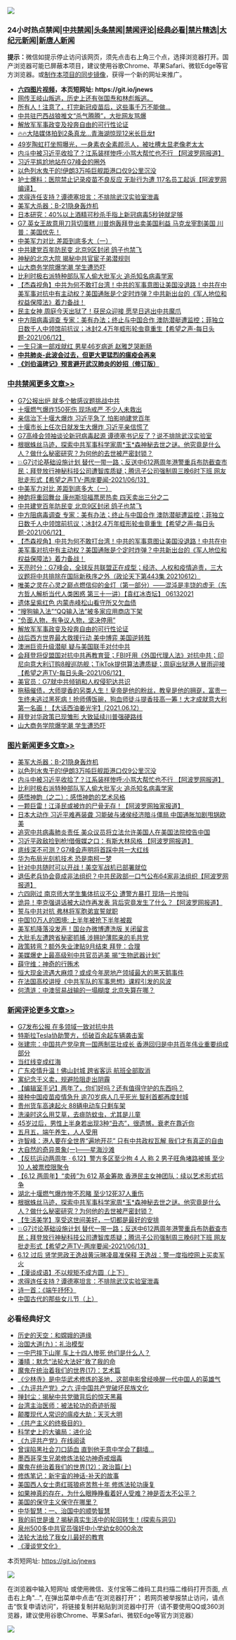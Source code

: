 ![](https://raw.githubusercontent.com/fqnews/bnews/master/64photo/fqnews-qr.jpg)

<div id="tt">
<h3>24小时热点禁闻|<a href="#%E4%B8%AD%E5%85%B1%E7%A6%81%E9%97%BB%E6%9B%B4%E5%A4%9A%E6%96%87%E7%AB%A0">中共禁闻</a>|<a href="#%E5%9B%BE%E7%89%87%E6%96%B0%E9%97%BB%E6%9B%B4%E5%A4%9A%E6%96%87%E7%AB%A0">头条禁闻</a>|<a href="#%E6%96%B0%E9%97%BB%E8%AF%84%E8%AE%BA%E6%9B%B4%E5%A4%9A%E6%96%87%E7%AB%A0">禁闻评论|<a href="#%E5%BF%85%E7%9C%8B%E7%BB%8F%E5%85%B8%E5%A5%BD%E6%96%87">经典必看|<a href="/video.md#%E7%A6%81%E7%89%87%E7%B2%BE%E9%80%89">禁片精选</a>|<a href="https://github.com/fqnews/djy/blob/master/gb/nf1351518.md#1">大纪元新闻</a>|<a href="https://github.com/fqnews/ntdtv/blob/master/gb/prog204.md#1">新唐人新闻</a></h3>
<div><b>提示：</b>微信如提示停止访问该网页，须先点击右上角三个点，选择浏览器打开。国产浏览器可能已屏蔽本项目，建议使用谷歌Chrome、苹果Safari、微软Edge等官方浏览器。或<a href="https://github.com/fqnews/bnews/blob/master/%E5%88%B6%E4%BD%9Cgit%E7%A6%81%E9%97%BB%E9%95%9C%E5%83%8F.md">制作本项目的同步镜像</a>，获得一个新的网址来推广。</div>
<ul>
<li><b><a href="http://d1.bdrive.tk/64.mp4" target="_blank">六四图片视频</a>，本页短网址: https://git.io/jnews</b></li>
<li><a href="/bannedvideo/20210613/1565707.md">网传王岐山叛逃，历史上还有张国焘和林彪叛逃。</a></li>
<li><a href="/lifebaike/20210613/1565772.md">所有人！注意了，打完新冠疫苗后，这些事千万不能做…</a></li>
<li><a href="/cbnews/20210613/1565688.md">中共驻巴西战狼推文“杀气腾腾”，大批网友骂爆</a></li>
<li><a href="/comments/20210613/1565734.md">解放军军事政变及投奔自由的可行性论证</a></li>
<li><a href="/bannedvideo/20210613/1565782.md">🔥🔥大陆媒体拍到2条真龙...青海湖惊现12米长巨龙❗</a></li>
<li><a href="/yule/20210613/1565700.md">49岁陶虹打坐照曝光，一身素衣全素颜示人，被吐槽太显老像老太太</a></li>
<li><a href="/topimagenews/20210613/1565945.md">内斗中被习近平收拾了？江系装样惨呼:小骂大帮忙也不行 【阿波罗网报道】</a></li>
<li><a href="/ssgc/20210613/1566077.md">习近平尴尬地站在G7峰会的圈外</a></li>
<li><a href="/topimagenews/20210613/1565965.md">以色列水鬼干的!伊朗3万吨巨舰距港口仅9公里沉没</a></li>
<li><a href="/cnnews/20210613/1565975.md">护士爆料：医院禁止记录疫苗不良反应 无耻行为遭 117名员工起诉【阿波罗网编译】</a></li>
<li><a href="/comments/20210613/1566039.md">求得连任支持？谭德塞坦言：不排除武汉实验室泄毒</a></li>
<li><a href="/topimagenews/20210613/1565974.md">美军大杀器：B-21隐身轰炸机</a></li>
<li><a href="/comments/20210613/1566010.md">日本研究：40%以上酒精可秒杀手指上新冠病毒5秒钟就足够</a></li>
<li><a href="/comments/20210613/1565905.md">G7 英女王故意用刀背切蛋糕  川普炮轰拜登出卖美国利益 马克龙宰割美国  川普：美国优先！</a></li>
<li><a href="/cbnews/20210613/1566044.md">中美军力对比 差距到底多大（一）</a></li>
<li><a href="/cbnews/20210613/1566030.md">中共建党百年防民变 北京9区封闭 鸽子也禁飞</a></li>
<li><a href="/comments/20210613/1565895.md">神秘的北京大院 揭秘中共官宦子弟潜规则</a></li>
<li><a href="/cbnews/20210613/1565708.md">山大商务学院爆学潮 学生遭恐吓</a></li>
<li><a href="/topimagenews/20210613/1565758.md">比利时极右派特种部队军人偷大批军火 追杀知名病毒学家</a></li>
<li><a href="/comments/20210613/1565840.md">【杰森视角】中共为何不敢打台湾！中共的军事意图让美国没退路！中共在中美军事对抗中有主动权？美国通胀是个定时炸弹？中共新出台的《军人地位和权益保障法》着力备战！</a></li>
<li><a href="/comments/20210613/1565682.md">民主女神 周庭今天出狱了！获民众迎接 愿早日逃出中共魔爪</a></li>
<li><a href="/comments/20210613/1565896.md">中方阻病毒调查 专家：美有办法；终止与中国合作 澳防潜艇遭监控；菲独立日数千人中领馆前抗议；冰封2.4万年蛭形轮虫竟重生【希望之声-每日头题-2021/06/12】</a></li>
<li><a href="/yule/20210613/1565730.md">一生只演一部戏就红 男星46岁病逝 赵雅芝哭断肠</a></li>
<li><b><a href="/comments/20200211/1275071.md" target="_blank">中共肺炎-此波会过去，但更大更猛烈的瘟疫会再来</a></b></li>
<li><b><a href="/comments/20200207/1272816.md" target="_blank">《刘伯温碑记》预言避开武汉肺炎的妙招（修订版）</a></b></li>
</ul>
</div>

<div class="catlist">
<h3><a href="/cbnews/" target="_blank">中共禁闻</a><span><a href="/cbnews/" target="_blank" rel="nofollow">更多文章>></a></span></h3>
<ul>
<li><a href="/cbnews/20210614/1566183.md" target="_blank">G7公报出炉 就多个敏感议题挑战中共</a></li>
<li><a href="/cbnews/20210614/1566182.md" target="_blank">十堰燃气爆炸150死伤 现场戒严 不少人未救出</a></li>
<li><a href="/cbnews/20210614/1566166.md" target="_blank">亲信治下十堰大爆炸 习近平急了 怕影响建党百年</a></li>
<li><a href="/cbnews/20210614/1566165.md" target="_blank">十堰市长上任次日就发生大爆炸 习近平亲信慌了</a></li>
<li><a href="/cbnews/20210614/1566162.md" target="_blank">G7高峰会领袖谈论新冠病毒起源 谭德塞书记反了？说不排除武汉实验室</a></li>
<li><a href="/comments/20210613/1566094.md" target="_blank">根据蛛丝马迹，探索中共军事科学家周*玉*森神秘去世之谜。他究竟是什么人？做什么秘密研究？为何他的去世被严密封锁？</a></li>
<li><a href="/comments/20210613/1566070.md" target="_blank">💥G7讨论基础设施计划 替代一带一路；反送中612两周年港警重兵布防截查市民；拜登放行神秘科技公司遭智库质疑；腾讯子公司强制周三晚6时下班 网友批走形式【希望之声TV-两岸要闻-2021/06/13】</a></li>
<li><a href="/cbnews/20210613/1566044.md" target="_blank">中美军力对比 差距到底多大（一）</a></li>
<li><a href="/cbnews/20210613/1566041.md" target="_blank">神韵将重回舞台 康州斯坦福票房热卖 四天卖出三分之二</a></li>
<li><a href="/cbnews/20210613/1566030.md" target="_blank">中共建党百年防民变 北京9区封闭 鸽子也禁飞</a></li>
<li><a href="/comments/20210613/1565896.md" target="_blank">中方阻病毒调查 专家：美有办法；终止与中国合作 澳防潜艇遭监控；菲独立日数千人中领馆前抗议；冰封2.4万年蛭形轮虫竟重生【希望之声-每日头题-2021/06/12】</a></li>
<li><a href="/comments/20210613/1565840.md" target="_blank">【杰森视角】中共为何不敢打台湾！中共的军事意图让美国没退路！中共在中美军事对抗中有主动权？美国通胀是个定时炸弹？中共新出台的《军人地位和权益保障法》着力备战！</a></li>
<li><a href="/cbnews/20210613/1565839.md" target="_blank">天亮时分：G7峰会，全球反共联盟正在成型；经济、人权和疫情追责，三大议题将中共排除在国际新秩序之外（政论天下第443集 20210612）</a></li>
<li><a href="/comments/20210613/1565836.md" target="_blank">唯美之灵在心灵之巅点燃信仰的金灯（第一部分）——混沌是丰饶的虚无（东方哲人解析当代人类困惑  第三十一讲）【袁红冰杏坛】 06132021</a></li>
<li><a href="/cbnews/20210613/1565789.md" target="_blank">遗体呈紫红色 内蒙赤峰松山看守所又欠血债</a></li>
<li><a href="/cbnews/20210613/1565760.md" target="_blank">“搜狗输入法”“QQ输入法”被多家应用商店下架</a></li>
<li><a href="/cbnews/20210613/1565759.md" target="_blank">“负面人物，有争议人物，坚决停用”</a></li>
<li><a href="/comments/20210613/1565734.md" target="_blank">解放军军事政变及投奔自由的可行性论证</a></li>
<li><a href="/cbnews/20210613/1565716.md" target="_blank">战后西方世界最大救援行动 美中博弈 美国逆转胜</a></li>
<li><a href="/cbnews/20210613/1565715.md" target="_blank">澳洲巨资升级潜艇 疑与美国联手对付中共</a></li>
<li><a href="/comments/20210613/1565712.md" target="_blank">会拜登将促盟国对抗中共再教育营；FBI吁用《外国代理人法》对抗中共；印尼向意大利订购8艘巡防舰；TikTok提供算法遭质疑；周庭出狱港人冒雨迎接 【希望之声TV-每日头条-2021/06/12】</a></li>
<li><a href="/cbnews/20210613/1565711.md" target="_blank">美官员：G7就中共倾销和人权侵犯达共识</a></li>
<li><a href="/comments/20210613/1565710.md" target="_blank">拖稿催债，大师提香的另类人生！皇帝是他的粉丝，教皇是他的拥趸，富贵一生终未逃过黑死病！抢师傅饭碗，狗血师徒斗提香技高一筹！大才成就意大利第一名画！【大话西油姜光宇】(2021.06.12）</a></li>
<li><a href="/cbnews/20210613/1565709.md" target="_blank">拜登对华政策已现雏形 大致延续川普强硬路线</a></li>
<li><a href="/cbnews/20210613/1565708.md" target="_blank">山大商务学院爆学潮 学生遭恐吓</a></li>

</ul>
</div>
<div class="catlist">
<h3><a href="/topimagenews/" target="_blank">图片新闻</a><span><a href="/topimagenews/" target="_blank" rel="nofollow">更多文章>></a></span></h3>
<ul>
<li><a href="/topimagenews/20210613/1565974.md" target="_blank">美军大杀器：B-21隐身轰炸机</a></li>
<li><a href="/topimagenews/20210613/1565965.md" target="_blank">以色列水鬼干的!伊朗3万吨巨舰距港口仅9公里沉没</a></li>
<li><a href="/topimagenews/20210613/1565945.md" target="_blank">内斗中被习近平收拾了？江系装样惨呼:小骂大帮忙也不行 【阿波罗网报道】</a></li>
<li><a href="/topimagenews/20210613/1565758.md" target="_blank">比利时极右派特种部队军人偷大批军火 追杀知名病毒学家</a></li>
<li><a href="/comments/20210612/1565472.md" target="_blank">感悟神韵（之二）：感悟神韵的艺术风格</a></li>
<li><a href="/topimagenews/20210612/1565301.md" target="_blank">一颗巨雷！江泽民或被炸的尸骨无存！【阿波罗网独家报道】</a></li>
<li><a href="/topimagenews/20210611/1564833.md" target="_blank">日本大动作 习近平难再装聋 习能破与诸侯经济暗斗僵局 中国通胀加剧甩锅欧美</a></li>
<li><a href="/topimagenews/20210611/1564685.md" target="_blank">追究中共病毒肺炎责任 美众议员将立法允许美国人在美国法院控告中国</a></li>
<li><a href="/topimagenews/20210611/1564647.md" target="_blank">习近平政敌捡到枪!借俄媒之口：有斯大林风格 【阿波罗网报道】</a></li>
<li><a href="/topimagenews/20210609/1563248.md" target="_blank">底线深不可测？G7峰会声明将首踩中共一大红线</a></li>
<li><a href="/topimagenews/20210609/1563122.md" target="_blank">华为布局光刻机技术 恐是南柯一梦</a></li>
<li><a href="/topimagenews/20210608/1562813.md" target="_blank">针对中共随时可以开战！美空军战机已部署就位</a></li>
<li><a href="/topimagenews/20210608/1562650.md" target="_blank">退伍老兵协会竟成非法组织？中共民政部一口气公布64家非法组织【阿波罗网报道】</a></li>
<li><a href="/topimagenews/20210608/1562320.md" target="_blank">六四刚过 南京师大学生集体抗议不公 遭警方暴打 现场一片惨叫</a></li>
<li><a href="/topimagenews/20210608/1562319.md" target="_blank">诡异！李克强讲话被大动作再发表 背后究竟发生了什么？【阿波罗网报道】</a></li>
<li><a href="/topimagenews/20210608/1562318.md" target="_blank">誓与中共对抗 弗林将军胞弟宣誓就职</a></li>
<li><a href="/topimagenews/20210608/1562317.md" target="_blank">中国10万人的困境: 上半年被抢下半年被裁</a></li>
<li><a href="/topimagenews/20210608/1562316.md" target="_blank">美军机降落没发声！国台办微博遭洗版 关闭留言</a></li>
<li><a href="/topimagenews/20210608/1562315.md" target="_blank">大批毛左遭跨省秘密抓捕 涉拥护薄熙来的毛共党</a></li>
<li><a href="/topimagenews/20210608/1562314.md" target="_blank">政策转弯？额外失业津贴9月结束 拜登：合理</a></li>
<li><a href="/topimagenews/20210607/1561590.md" target="_blank">美媒爆史上最高级别中共官员逃美 揭“生物武器计划”</a></li>
<li><a href="/topimagenews/20210606/1561402.md" target="_blank">薛守维：神奇的行贿术</a></li>
<li><a href="/topimagenews/20210606/1561365.md" target="_blank">恒大现金流遇大麻烦？或成今年房地产领域最大的黑天鹅事件</a></li>
<li><a href="/comments/20210606/1561346.md" target="_blank">在法国高校讲授《中共军队的军事思想》课程引发的风波</a></li>
<li><a href="/topimagenews/20210606/1561115.md" target="_blank">何清涟：中澳贸易战输的一塌糊度 北京失算在哪？</a></li>

</ul>
</div>
<div class="catlist">
<h3><a href="/comments/" target="_blank">新闻评论</a><span><a href="/comments/" target="_blank" rel="nofollow">更多文章>></a></span></h3>
<ul>
<li><a href="/comments/20210614/1566181.md" target="_blank">G7发布公报 在多领域一致对抗中共</a></li>
<li><a href="/comments/20210614/1566180.md" target="_blank">特斯拉Tesla协助警方，侦破百余起车辆袭击案</a></li>
<li><a href="/comments/20210614/1566159.md" target="_blank">张建宗：中国共产党孕育一国两制茁壮成长 香港回归是中共百年伟业重要组成部分</a></li>
<li><a href="/comments/20210614/1566158.md" target="_blank">当红线变成红海</a></li>
<li><a href="/comments/20210614/1566144.md" target="_blank">广东疫情升温！佛山封城 跨省客运 航班全部取消</a></li>
<li><a href="/comments/20210614/1566130.md" target="_blank">寓纪念于义卖，规避险阻走出阴霾</a></li>
<li><a href="/comments/20210614/1566129.md" target="_blank">【编辑室手记】两年了，你们好吗？还有值得守护的东西吗？</a></li>
<li><a href="/comments/20210614/1566128.md" target="_blank">接种中国疫苗疫情急升 逾70岁病人几乎死光 智利首都再度封城</a></li>
<li><a href="/comments/20210614/1566127.md" target="_blank">贵州货车高速起火 88辆电动车只剩车架</a></li>
<li><a href="/comments/20210613/1566119.md" target="_blank">洗澡时这么用艾草，去痱防蚊虫，尤其是儿童</a></li>
<li><a href="/comments/20210613/1566118.md" target="_blank">45岁过后，男性上半身若出现3种“丑态”，很遗憾，衰老在靠近你</a></li>
<li><a href="/comments/20210613/1566117.md" target="_blank">五月五，端午养生，人人受用</a></li>
<li><a href="/comments/20210613/1566115.md" target="_blank">许智峰：港人要在全世界“遍地开花” 只有中共政权瓦解 我们才有真正的自由</a></li>
<li><a href="/comments/20210613/1566110.md" target="_blank">大自然的奇异景象(一)——星海沙滩</a></li>
<li><a href="/comments/20210613/1566098.md" target="_blank">【反抗运动两周年 ‧ 6.12】警方多区至少拘 4 人 称 2 男子旺角堵路被捕 至少 10 人被票控限聚令</a></li>
<li><a href="/comments/20210613/1566096.md" target="_blank">【6.12 两周年】“卖砖”为 612 基金筹款 香港民主女神团队：续以艺术形式抗争</a></li>
<li><a href="/comments/20210613/1566095.md" target="_blank">湖北十堰燃气爆炸惨不忍睹 至少12死37人重伤</a></li>
<li><a href="/comments/20210613/1566094.md" target="_blank">根据蛛丝马迹，探索中共军事科学家周*玉*森神秘去世之谜。他究竟是什么人？做什么秘密研究？为何他的去世被严密封锁？</a></li>
<li><a href="/comments/20210613/1566080.md" target="_blank">【生活美学】享受这世间美好，一切都是最好的安排</a></li>
<li><a href="/comments/20210613/1566070.md" target="_blank">💥G7讨论基础设施计划 替代一带一路；反送中612两周年港警重兵布防截查市民；拜登放行神秘科技公司遭智库质疑；腾讯子公司强制周三晚6时下班 网友批走形式【希望之声TV-两岸要闻-2021/06/13】</a></li>
<li><a href="/comments/20210613/1566043.md" target="_blank">6.12 过后 贤学思政王逸战黄沅琳凌晨准保释 王逸战：警一度指控网上买卖军火</a></li>
<li><a href="/comments/20210613/1566042.md" target="_blank">【漫谈成语】不以规矩不成方圆（上下）</a></li>
<li><a href="/comments/20210613/1566039.md" target="_blank">求得连任支持？谭德塞坦言：不排除武汉实验室泄毒</a></li>
<li><a href="/comments/20210613/1566026.md" target="_blank">诗一首：《端午抒怀》</a></li>
<li><a href="/comments/20210613/1566025.md" target="_blank">中国古代的那些女儿节（上）</a></li>

</ul>
</div>

<div class="catlist">
<h3>必看经典好文</h3>
<ul>
<li><a href="/cbnews/20190219/1083302.md" target="_blank">历史的天空：和嫦娥的道缘</a></li>
<li><a href="/cbnews/20180315/914943.md" target="_blank">治国大道(九)：礼治模型</a></li>
<li><a href="/cbnews/20200611/1343057.md" target="_blank">一中巴摔下山崖 车上十四人惨死 他们是什么人？</a></li>
<li><a href="/comments/20210312/1502968.md" target="_blank">潘晴：默念“法轮大法好”救了我的命</a></li>
<li><a href="/topimagenews/20180620/960677.md" target="_blank">魔鬼在统治着我们的世界(17)：艺术篇</a></li>
<li><a href="/comments/20201013/1412612.md" target="_blank">《少林寺》是中华武术修炼的圣地，这部电影曾经唤醒一代中国人的英雄气</a></li>
<li><a href="/bookonline/20131116/201050.md" target="_blank">《九评共产党》之六 评中国共产党破坏民族文化</a></li>
<li><a href="/topimagenews/20170218/694213.md" target="_blank">掸封尘：揭秘中共党徽背后的惊天黑幕</a></li>
<li><a href="/comments/20200801/1373219.md" target="_blank">台湾主治医师：被法轮功的奇迹折服</a></li>
<li><a href="/comments/20200619/783185.md" target="_blank">颠覆现代人常识的瘟疫大劫：天灭大明</a></li>
<li><a href="/bookwiki/20171120/858084.md" target="_blank">《共产主义的终极目的》</a></li>
<li><a href="/comments/20200605/783246.md" target="_blank">科学史上的大骗局：进化论</a></li>
<li><a href="/bookonline/20131116/201057.md" target="_blank">《九评共产党》在线阅读</a></li>
<li><a href="/topimagenews/20200928/1404412.md" target="_blank">曾误陷黑社会刀口舔血 直到他无意中学会了翻墙&#8230;</a></li>
<li><a href="/topimagenews/20210214/1487270.md" target="_blank">墨西哥孪生兄弟修炼法轮功神奇戒烟毒</a></li>
<li><a href="/topimagenews/20180601/951286.md" target="_blank">魔鬼在统治着我们的世界(12)：政治篇(上)</a></li>
<li><a href="/comments/20190418/1115565.md" target="_blank">修炼笔记：新宇宙的神话-补天的故事</a></li>
<li><a href="/comments/20190126/1070164.md" target="_blank">美国西人女士患红斑狼疮苦熬十年 修炼法轮功康复</a></li>
<li><a href="/comments/20200623/1346844.md" target="_blank">如果神真的存在，为什么眼睁睁看着好人受难？神是否太不公平？</a></li>
<li><a href="/lifebaike/20200520/1331379.md" target="_blank">美国的保守主义保守在哪里？</a></li>
<li><a href="/comments/20200605/1340202.md" target="_blank">中华智慧：一、治国中的顺势智慧</a></li>
<li><a href="/comments/20200715/1359453.md" target="_blank">我的前世是谁？揭秘真实生活中的轮回转生！(探索与洞见)</a></li>
<li><a href="/comments/20200704/783272.md" target="_blank">泉州500多中共官员强奸中小学幼女8000余次</a></li>
<li><a href="/cbnews/20200516/1329218.md" target="_blank">法轮大法给了我女儿最好的教育</a></li>
<li><a href="/comments/20200521/783167.md" target="_blank">《漫谈党文化》</a></li>

</ul>
</div>

本页短网址: https://git.io/jnews

![](https://raw.githubusercontent.com/fqnews/bnews/master/64photo/fqnews-qr.jpg)

在浏览器中输入短网址 或使用微信、支付宝等二维码工具扫描二维码打开页面, 点击右上角"...", 在弹出菜单中点击“在浏览器打开”； 若网页被举报禁止访问，请点击“恢复申请访问”，将链接复制并粘贴到浏览器中打开（请不要使用QQ或360浏览器，建议使用谷歌Chrome、苹果Safari、微软Edge等官方浏览器）

![](https://raw.githubusercontent.com/fqnews/bnews/master/64photo/wx.jpg)